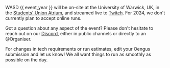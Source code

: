 WASD {{ event_year }} will be on-site at the University of Warwick, UK, in the <a target="_blank" href="https://goo.gl/maps/NqFXnJLw5Jzzumho6">Students' Union Atrium</a>, and streamed live to [Twitch](/twitch). For 2024, we don't currently plan to accept online runs.

Got a question about any aspect of the event? Please don't hesitate to reach out on our [Discord](/discord), either in public channels or directly to an @Organiser.

For changes in tech requirements or run estimates, edit your Oengus submission and let us know! We all want things to run as smoothly as possible on the day.